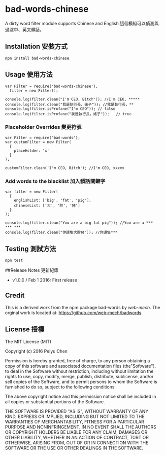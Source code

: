 # bad-words-chinese
A dirty word filter module supports Chinese and English
這個模組可以偵測與過濾中、英文髒話。

## Installation 安裝方式
```
npm install bad-words-chinese
```

## Usage 使用方法
```
var Filter = require('bad-words-chinese'),
  filter = new Filter();

console.log(filter.clean("I'm CEO, Bitch")); //I'm CEO, *****
console.log(filter.clean("我是執行長，婊子")); //我是執行長，**
console.log(filter.isProfane("I'm CEO")); // false
console.log(filter.isProfane("我是執行長，婊子"));   // true
```

### Placeholder Overrides 變更符號
```
var Filter = require('bad-words');
var customFilter = new Filter(
  { 
    placeHolder: 'x'
  }
);

customFilter.clean('I'm CEO, Bitch'); //I'm CEO, xxxxx
```

### Add words to the blacklist 加入髒話關鍵字
```
var filter = new Filter(
  { 
    englishList: ['big', 'fat', 'pig'], 
    chineseList: ['大', '胖', '豬'] 
  }
); 

console.log(filter.clean("You are a big fat pig")); //You are a *** *** ***
console.log(filter.clean("你這隻大胖豬")); //你這隻***

```

## Testing 測試方法
```
npm test
```

##Release Notes 更新紀錄
- v1.0.0 / Feb 1 2016: First release

## Credit 

This is a derived work from the npm package bad-words by *web-mech*.
The orginal work is located at:
https://github.com/web-mech/badwords

## License 授權

The MIT License (MIT)

Copyright (c) 2016 Peiyu Chen

Permission is hereby granted, free of charge, to any person obtaining a copy
of this software and associated documentation files (the"Software"), to deal
in the Software without restriction, including without limitation the rights
to use, copy, modify, merge, publish, distribute, sublicense, and/or sell
copies of the Software, and to permit persons to whom the Software is
furnished to do so, subject to the following conditions:

The above copyright notice and this permission notice shall be included in all
copies or substantial portions of the Software.

THE SOFTWARE IS PROVIDED "AS IS", WITHOUT WARRANTY OF ANY KIND, EXPRESS OR
IMPLIED, INCLUDING BUT NOT LIMITED TO THE WARRANTIES OF MERCHANTABILITY,
FITNESS FOR A PARTICULAR PURPOSE AND NONINFRINGEMENT. IN NO EVENT SHALL THE
AUTHORS OR COPYRIGHT HOLDERS BE LIABLE FOR ANY CLAIM, DAMAGES OR OTHER
LIABILITY, WHETHER IN AN ACTION OF CONTRACT, TORT OR OTHERWISE, ARISING FROM,
OUT OF OR IN CONNECTION WITH THE SOFTWARE OR THE USE OR OTHER DEALINGS IN THE
SOFTWARE.
